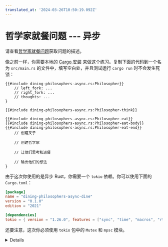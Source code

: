 ```yaml
---
translated_at: '2024-03-26T10:50:19.092Z'
---
```


# 哲学家就餐问题 --- 异步

请查看[哲学家就餐问题](dining-philosophers.md)获取问题的描述。

像之前一样，你需要本地的 [Cargo 安装](../../cargo/running-locally.md) 来做这个练习。复制下面的代码到一个名为 `src/main.rs` 的文件中，填写空白处，并且测试运行 `cargo run` 时不会发生死锁：

<!-- 文件 src/main.rs -->

```rust,compile_fail
{{#include dining-philosophers-async.rs:Philosopher}}
    // left_fork: ...
    // right_fork: ...
    // thoughts: ...
}

{{#include dining-philosophers-async.rs:Philosopher-think}}

{{#include dining-philosophers-async.rs:Philosopher-eat}}
{{#include dining-philosophers-async.rs:Philosopher-eat-body}}
{{#include dining-philosophers-async.rs:Philosopher-eat-end}}
    // 创建叉子

    // 创建哲学家

    // 让他们思考和进餐

    // 输出他们的想法
}
```

由于这次你使用的是异步 Rust，你需要一个 `tokio` 依赖。你可以使用下面的 `Cargo.toml`：

<!-- 文件 Cargo.toml -->

```toml
[package]
name = "dining-philosophers-async-dine"
version = "0.1.0"
edition = "2021"

[dependencies]
tokio = { version = "1.26.0", features = ["sync", "time", "macros", "rt-multi-thread"] }
```

还要注意，这次你必须使用 `tokio` 包中的 `Mutex` 和 `mpsc` 模块。

<details>

- 你能让你的实现变为单线程的吗？

</details>
